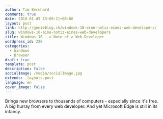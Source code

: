 ```yaml
---
author: Tim Bernhard
comments: true
date: 2018-01-05 13:00:11+00:00
layout: post
link: http://genieblog.ch/windows-10-eine-notiz-eines-web-developers/
slug: windows-10-eine-notiz-eines-web-developers
title: Windows 10 - a Note of a Web-Developer
wordpress_id: 220
categories:
  - Windows
  - Browser  
draft: true
template: post
description: false
socialImage: /media/socialImage.jpg
extends: _layouts.post
language: en
cover_image: false
---
```


Brings new browsers to thousands of computers - especially since it's free. A big hurray from every web developer. And yet Microsoft Edge is still in its infancy.
